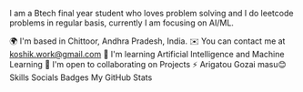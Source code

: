 I am a Btech final year student who loves problem solving and I do leetcode problems in regular basis, currently I am focusing on AI/ML.

🌍  I'm based in Chittoor, Andhra Pradesh, India.
✉️  You can contact me at koshik.work@gmail.com
🧠  I'm learning Artificial Intelligence and Machine Learning
🤝  I'm open to collaborating on Projects
⚡  Arigatou Gozai masu😊
Skills
Socials
Badges
My GitHub Stats


